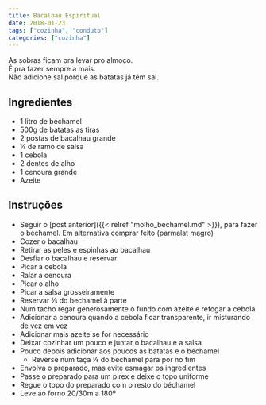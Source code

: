 ```yaml
---
title: Bacalhau Espiritual
date: 2018-01-23
tags: ["cozinha", "conduto"]
categories: ["cozinha"]
---
```


As sobras ficam pra levar pro almoço.   
É pra fazer sempre a mais.  
Não adicione sal porque as batatas já têm sal.
<!--more-->

## Ingredientes
* 1 litro de béchamel
* 500g de batatas as tiras
* 2 postas de bacalhau grande
* ¼ de ramo de salsa
* 1 cebola
* 2 dentes de alho
* 1 cenoura grande
* Azeite

## Instruções
* Seguir o [post anterior]({{< relref "molho_bechamel.md" >}}), para fazer o béchamel. Em alternativa comprar feito (parmalat magro)
* Cozer o bacalhau
* Retirar as peles e espinhas ao bacalhau 
* Desfiar o bacalhau e reservar
* Picar a cebola
* Ralar a cenoura
* Picar o alho
* Picar a salsa grosseiramente
* Reservar ⅕ do bechamel à parte 
* Num tacho regar generosamente o fundo com azeite e refogar a cebola
* Adicionar a cenoura quando a cebola ficar transparente, ir misturando de vez em vez
* Adicionar mais azeite se for necessário
* Deixar cozinhar um pouco e juntar o bacalhau e a salsa
* Pouco depois adicionar aos poucos as batatas e o bechamel
  * Reverse num taça ⅕ do bechamel para por no fim
* Envolva o preparado, mas evite esmagar os ingredientes
* Passe o preparado para um pirex e deixe o topo uniforme
* Regue o topo do preparado com o resto do béchamel
* Leve ao forno 20/30m a 180º
